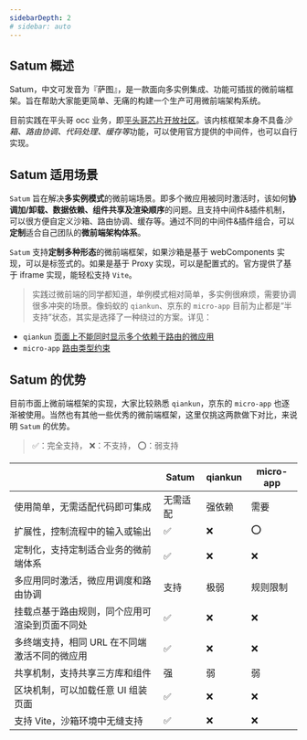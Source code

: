 ```yaml
---
sidebarDepth: 2
# sidebar: auto
---
```


## Satum 概述

Satum，中文可发音为『萨图』，是一款面向多实例集成、功能可插拔的微前端框架。旨在帮助大家能更简单、无痛的构建一个生产可用微前端架构系统。

目前实践在平头哥 occ 业务，即[平头哥芯片开放社区](https://occ.t-head.cn/)。该内核框架本身不具备*沙箱、路由协调、代码处理、缓存等*功能，可以使用官方提供的中间件，也可以自行实现。

## Satum 适用场景

`Satum` 旨在解决**多实例模式**的微前端场景。即多个微应用被同时激活时，该如何**协调加/卸载、数据依赖、组件共享及渲染顺序**的问题。且支持中间件&插件机制，可以很方便自定义沙箱、路由协调、缓存等。通过不同的中间件&插件组合，可以**定制**适合自己团队的**微前端架构体系**。

`Satum` 支持**定制多种形态**的微前端框架，如果沙箱是基于 webComponents 实现，可以是标签式的。如果是基于 Proxy 实现，可以是配置式的。官方提供了基于 iframe 实现，能轻松支持 `Vite`。

> 实践过微前端的同学都知道，单例模式相对简单，多实例很麻烦，需要协调很多冲突的场景。像蚂蚁的 `qiankun`、京东的 `micro-app` 目前为止都是“半支持”状态，其实是选择了一种绕过的方案。详见：

- `qiankun` [页面上不能同时显示多个依赖于路由的微应用](https://qiankun.umijs.org/zh/faq/#%E5%A6%82%E4%BD%95%E5%90%8C%E6%97%B6%E6%BF%80%E6%B4%BB%E4%B8%A4%E4%B8%AA%E5%BE%AE%E5%BA%94%E7%94%A8%EF%BC%9F)
- `micro-app` [路由类型约束](https://zeroing.jd.com/micro-app/docs.html#/zh-cn/route?id=%e8%b7%af%e7%94%b1%e7%b1%bb%e5%9e%8b%e7%ba%a6%e6%9d%9f)

## Satum 的优势

目前市面上微前端框架的实现，大家比较熟悉 `qiankun`，京东的 `micro-app` 也逐渐被使用。当然也有其他一些优秀的微前端框架，这里仅挑这两款做下对比，来说明 `Satum` 的优势。

> ✅：完全支持， ❌：不支持， ⭕️：弱支持

|                                                | Satum    | qiankun | micro-app |
| ---------------------------------------------- | -------- | ------- | --------- |
| 使用简单，无需适配代码即可集成                 | 无需适配 | 强依赖  | 需要      |
| 扩展性，控制流程中的输入或输出                 | ✅       | ❌      | ⭕️       |
| 定制化，支持定制适合业务的微前端体系           | ✅       | ❌      | ❌        |
| 多应用同时激活，微应用调度和路由协调           | 支持     | 极弱    | 规则限制  |
| 挂载点基于路由规则，同个应用可渲染到页面不同处 | ✅       | ❌      | ❌        |
| 多终端支持，相同 URL 在不同端激活不同的微应用  | ✅       | ❌      | ❌        |
| 共享机制，支持共享三方库和组件                 | 强       | 弱      | 弱        |
| 区块机制，可以加载任意 UI 组装页面             | ✅       | ❌      | ❌        |
| 支持 Vite，沙箱环境中无缝支持                  | ✅       | ❌      | ❌        |
